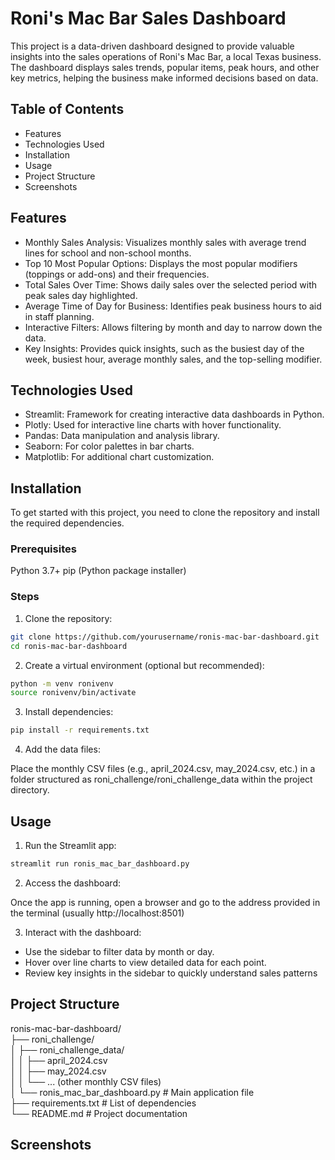 # Roni's Mac Bar Sales Dashboard

This project is a data-driven dashboard designed to provide valuable insights into the sales operations of Roni's Mac Bar, a local Texas business. The dashboard displays sales trends, popular items, peak hours, and other key metrics, helping the business make informed decisions based on data.

## Table of Contents
- Features
- Technologies Used
- Installation
- Usage
- Project Structure
- Screenshots

## Features
- Monthly Sales Analysis: Visualizes monthly sales with average trend lines for school and non-school months.
- Top 10 Most Popular Options: Displays the most popular modifiers (toppings or add-ons) and their frequencies.
- Total Sales Over Time: Shows daily sales over the selected period with peak sales day highlighted.
- Average Time of Day for Business: Identifies peak business hours to aid in staff planning.
- Interactive Filters: Allows filtering by month and day to narrow down the data.
- Key Insights: Provides quick insights, such as the busiest day of the week, busiest hour, average monthly sales, and the top-selling modifier.

## Technologies Used
- Streamlit: Framework for creating interactive data dashboards in Python.
- Plotly: Used for interactive line charts with hover functionality.
- Pandas: Data manipulation and analysis library.
- Seaborn: For color palettes in bar charts.
- Matplotlib: For additional chart customization.

## Installation
To get started with this project, you need to clone the repository and install the required dependencies.

### Prerequisites
Python 3.7+
pip (Python package installer)
### Steps
1. Clone the repository:

```bash
git clone https://github.com/yourusername/ronis-mac-bar-dashboard.git
cd ronis-mac-bar-dashboard
```

2. Create a virtual environment (optional but recommended):

```bash
python -m venv ronivenv
source ronivenv/bin/activate
```

3. Install dependencies:

```bash
pip install -r requirements.txt
```

4. Add the data files:

Place the monthly CSV files (e.g., april_2024.csv, may_2024.csv, etc.) in a folder structured as roni_challenge/roni_challenge_data within the project directory.

## Usage
1. Run the Streamlit app:

```bash
streamlit run ronis_mac_bar_dashboard.py
```

2. Access the dashboard:

Once the app is running, open a browser and go to the address provided in the terminal (usually http://localhost:8501)

3. Interact with the dashboard:
- Use the sidebar to filter data by month or day.
- Hover over line charts to view detailed data for each point.
- Review key insights in the sidebar to quickly understand sales patterns

## Project Structure
ronis-mac-bar-dashboard/ \
├── roni_challenge/ \
│   ├── roni_challenge_data/ \
│   │   ├── april_2024.csv \
│   │   ├── may_2024.csv \
│   │   └── ... (other monthly CSV files) \
│   └── ronis_mac_bar_dashboard.py  # Main application file \
├── requirements.txt  # List of dependencies \
└── README.md         # Project documentation 

## Screenshots
